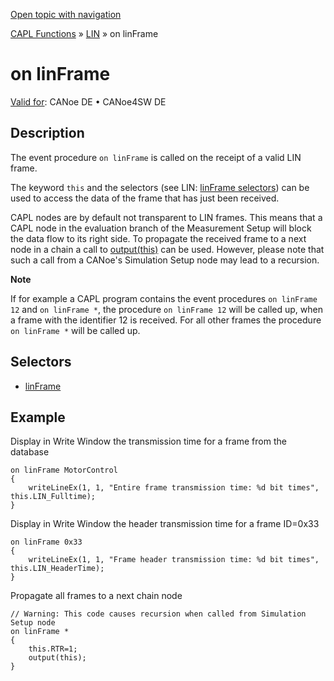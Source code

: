 [Open topic with navigation](../../../../../CANoeDEFamily.htm#Topics/CAPLFunctions/LIN/EventProcedures/CAPLfunctionOnLINFrame.md)

[CAPL Functions](../../CAPLfunctions.md) » [LIN](../CAPLfunctionsLINOverview.md) » on linFrame

# on linFrame

[Valid for](../../../Shared/FeatureAvailability.md):  CANoe DE • CANoe4SW DE

## Description

The event procedure `on linFrame` is called on the receipt of a valid LIN frame.

The keyword `this` and the selectors (see LIN: [linFrame selectors](../Selectors/CAPLfunctionLINMessage.md)) can be used to access the data of the frame that has just been received.

CAPL nodes are by default not transparent to LIN frames. This means that a CAPL node in the evaluation branch of the Measurement Setup will block the data flow to its right side. To propagate the received frame to a next node in a chain a call to [output(this)](../Functions/CAPLfunctionLINOutput.md) can be used. However, please note that such a call from a CANoe's Simulation Setup node may lead to a recursion.

**Note**

If for example a CAPL program contains the event procedures `on linFrame 12` and `on linFrame *`, the procedure `on linFrame 12` will be called up, when a frame with the identifier 12 is received. For all other frames the procedure `on linFrame *` will be called up.

## Selectors

- [linFrame](../Selectors/CAPLfunctionLINMessage.md)

## Example

Display in Write Window the transmission time for a frame from the database

```plaintext
on linFrame MotorControl
{
    writeLineEx(1, 1, "Entire frame transmission time: %d bit times", this.LIN_Fulltime);
}
```

Display in Write Window the header transmission time for a frame ID=0x33

```plaintext
on linFrame 0x33
{
    writeLineEx(1, 1, "Frame header transmission time: %d bit times", this.LIN_HeaderTime);
}
```

Propagate all frames to a next chain node

```plaintext
// Warning: This code causes recursion when called from Simulation Setup node
on linFrame *
{
    this.RTR=1;
    output(this);
}
```

